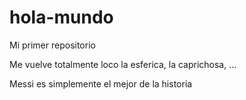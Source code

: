 # hola-mundo

Mi primer repositorio

Me vuelve totalmente loco la esferica, la caprichosa, ...

Messi es simplemente el mejor de la historia
